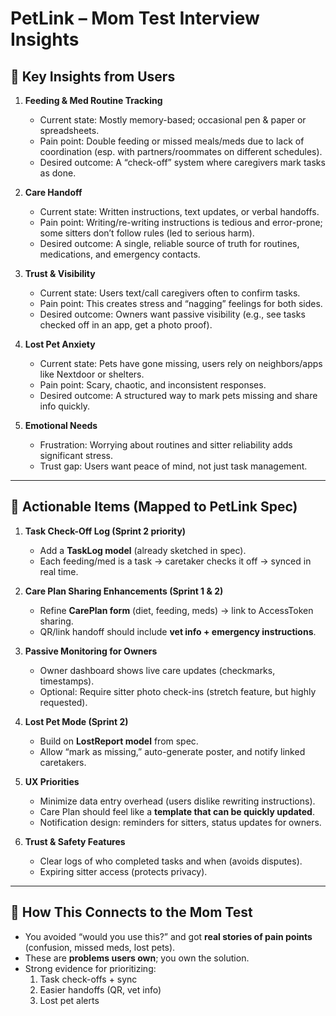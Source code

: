# PetLink – Mom Test Interview Insights

## 🔑 Key Insights from Users
1. **Feeding & Med Routine Tracking**
   - Current state: Mostly memory-based; occasional pen & paper or spreadsheets.
   - Pain point: Double feeding or missed meals/meds due to lack of coordination (esp. with partners/roommates on different schedules).
   - Desired outcome: A “check-off” system where caregivers mark tasks as done.

2. **Care Handoff**
   - Current state: Written instructions, text updates, or verbal handoffs.
   - Pain point: Writing/re-writing instructions is tedious and error-prone; some sitters don’t follow rules (led to serious harm).
   - Desired outcome: A single, reliable source of truth for routines, medications, and emergency contacts.

3. **Trust & Visibility**
   - Current state: Users text/call caregivers often to confirm tasks.
   - Pain point: This creates stress and “nagging” feelings for both sides.
   - Desired outcome: Owners want passive visibility (e.g., see tasks checked off in an app, get a photo proof).

4. **Lost Pet Anxiety**
   - Current state: Pets have gone missing, users rely on neighbors/apps like Nextdoor or shelters.
   - Pain point: Scary, chaotic, and inconsistent responses.
   - Desired outcome: A structured way to mark pets missing and share info quickly.

5. **Emotional Needs**
   - Frustration: Worrying about routines and sitter reliability adds significant stress.
   - Trust gap: Users want peace of mind, not just task management.

---

## 📌 Actionable Items (Mapped to PetLink Spec)
1. **Task Check-Off Log (Sprint 2 priority)**
   - Add a **TaskLog model** (already sketched in spec).
   - Each feeding/med is a task → caretaker checks it off → synced in real time.

2. **Care Plan Sharing Enhancements (Sprint 1 & 2)**
   - Refine **CarePlan form** (diet, feeding, meds) → link to AccessToken sharing.
   - QR/link handoff should include **vet info + emergency instructions**.

3. **Passive Monitoring for Owners**
   - Owner dashboard shows live care updates (checkmarks, timestamps).
   - Optional: Require sitter photo check-ins (stretch feature, but highly requested).

4. **Lost Pet Mode (Sprint 2)**
   - Build on **LostReport model** from spec.
   - Allow “mark as missing,” auto-generate poster, and notify linked caretakers.

5. **UX Priorities**
   - Minimize data entry overhead (users dislike rewriting instructions).
   - Care Plan should feel like a **template that can be quickly updated**.
   - Notification design: reminders for sitters, status updates for owners.

6. **Trust & Safety Features**
   - Clear logs of who completed tasks and when (avoids disputes).
   - Expiring sitter access (protects privacy).

---

## 🎯 How This Connects to the Mom Test
- You avoided “would you use this?” and got **real stories of pain points** (confusion, missed meds, lost pets).
- These are **problems users own**; you own the solution.
- Strong evidence for prioritizing:
  1. Task check-offs + sync
  2. Easier handoffs (QR, vet info)
  3. Lost pet alerts
